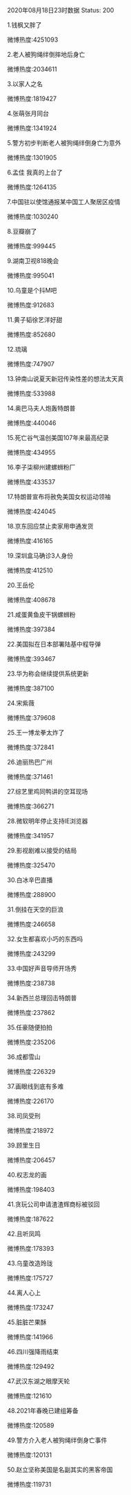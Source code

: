 2020年08月18日23时数据
Status: 200

1.钱枫又胖了

微博热度:4251093

2.老人被狗绳绊倒摔地后身亡

微博热度:2034611

3.以家人之名

微博热度:1819427

4.张萌张月同台

微博热度:1341924

5.警方初步判断老人被狗绳绊倒身亡为意外

微博热度:1301905

6.孟佳 我真的上台了

微博热度:1264135

7.中国驻以使馆通报某中国工人聚居区疫情

微博热度:1030240

8.豆瓣崩了

微博热度:999445

9.湖南卫视818晚会

微博热度:995041

10.乌童是个抖M吧

微博热度:912683

11.黄子韬徐艺洋好甜

微博热度:852680

12.琉璃

微博热度:747907

13.钟南山说夏天新冠传染性差的想法太天真

微博热度:533988

14.奥巴马夫人炮轰特朗普

微博热度:440046

15.死亡谷气温创美国107年来最高纪录

微博热度:434955

16.李子柒柳州建螺蛳粉厂

微博热度:433537

17.特朗普宣布将赦免美国女权运动领袖

微博热度:424045

18.京东回应禁止卖家用申通发货

微博热度:416165

19.深圳盒马确诊3人身份

微博热度:412510

20.王岳伦

微博热度:408678

21.咸蛋黄鱼皮干锅螺蛳粉

微博热度:397384

22.美国拟在日本部署陆基中程导弹

微博热度:393467

23.华为称会继续提供系统更新

微博热度:387100

24.宋紫薇

微博热度:379608

25.王一博龙拳太炸了

微博热度:372841

26.迪丽热巴广州

微博热度:371461

27.综艺里鸡同鸭讲的空耳现场

微博热度:366271

28.微软明年停止支持IE浏览器

微博热度:341957

29.影视剧难以接受的结局

微博热度:325470

30.白冰辛巴直播

微博热度:288900

31.倒挂在天空的巨浪

微博热度:246658

32.女生都喜欢小巧的东西吗

微博热度:243299

33.中国好声音导师开场秀

微博热度:238738

34.新西兰总理回击特朗普

微博热度:237862

35.任豪随便拍拍

微博热度:235206

36.成都雪山

微博热度:226329

37.画眼线到底有多难

微博热度:226170

38.司凤受刑

微博热度:218972

39.顾里生日

微博热度:206457

40.权志龙的画

微博热度:198403

41.贪玩公司申请渣渣辉商标被驳回

微博热度:187622

42.且听凤鸣

微博热度:178393

43.乌童改造玲珑

微博热度:175727

44.离人心上

微博热度:173247

45.脏脏芒果酥

微博热度:141966

46.四川强降雨结束

微博热度:129492

47.武汉东湖之眼摩天轮

微博热度:121610

48.2021年春晚已建组筹备

微博热度:120589

49.警方介入老人被狗绳绊倒身亡事件

微博热度:120131

50.赵立坚称美国是名副其实的黑客帝国

微博热度:119731

